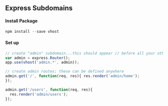 ## Express Subdomains

#### Install Package

```js
npm install --save vhost
```

#### Set up

```js
// create "admin" subdomain...this should appear // before all your other routes
var admin = express.Router();
app.use(vhost('admin.*', admin));

// create admin routes; these can be defined anywhere
admin.get('/', function(req, res){ res.render('admin/home');
});

admin.get('/users', function(req, res){
  res.render('admin/users');
});
```
